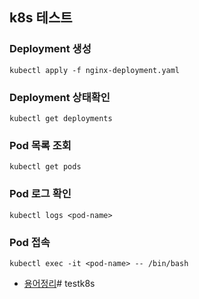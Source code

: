 
## k8s 테스트

### Deployment 생성

```shell
kubectl apply -f nginx-deployment.yaml
```

### Deployment 상태확인

```shell
kubectl get deployments
```

### Pod 목록 조회

```shell
kubectl get pods
```

### Pod 로그 확인

```shell
kubectl logs <pod-name>
```

### Pod 접속

```shell
kubectl exec -it <pod-name> -- /bin/bash
```

- [용어정리](./document/wiki_main.md)# testk8s
